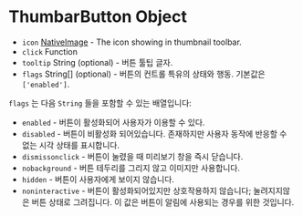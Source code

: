 # ThumbarButton Object

* `icon` [NativeImage](../native-image.md) - The icon showing in thumbnail
  toolbar.
* `click` Function
* `tooltip` String (optional) - 버튼 툴팁 글자.
* `flags` String[] (optional) - 버튼의 컨트롤 특유의 상태와 행동. 기본값은
  `['enabled']`.

`flags` 는 다음 `String` 들을 포함할 수 있는 배열입니다:

* `enabled` - 버튼이 활성화되어 사용자가 이용할 수 있다.
* `disabled` - 버튼이 비활성화 되어있습니다. 존재하지만 사용자 동작에 반응할 수
  없는 시각 상태를 표시합니다.
* `dismissonclick` - 버튼이 눌렸을 때 미리보기 창을 즉시 닫습니다.
* `nobackground` - 버튼 테두리를 그리지 않고 이미지만 사용합니다.
* `hidden` - 버튼이 사용자에게 보이지 않습니다.
* `noninteractive` - 버튼이 활성화되어있지만 상호작용하지 않습니다; 눌려지지않은
  버튼 상태로 그려집니다. 이 값은 버튼이 알림에 사용되는 경우를 위한 것입니다.
